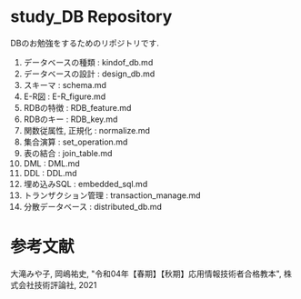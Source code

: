 # study_DB Repository

DBのお勉強をするためのリポジトリです.

1. データベースの種類 : kindof_db.md
2. データベースの設計 : design_db.md
3. スキーマ : schema.md
4. E-R図 : E-R_figure.md
5. RDBの特徴 : RDB_feature.md
6. RDBのキー : RDB_key.md
7. 関数従属性, 正規化 : normalize.md
8. 集合演算 : set_operation.md
9. 表の結合 : join_table.md
10. DML : DML.md
11. DDL : DDL.md
12. 埋め込みSQL : embedded_sql.md
13. トランザクション管理 : transaction_manage.md
14. 分散データベース : distributed_db.md

# 参考文献
大滝みや子, 岡嶋祐史, "令和04年【春期】【秋期】応用情報技術者合格教本", 株式会社技術評論社, 2021